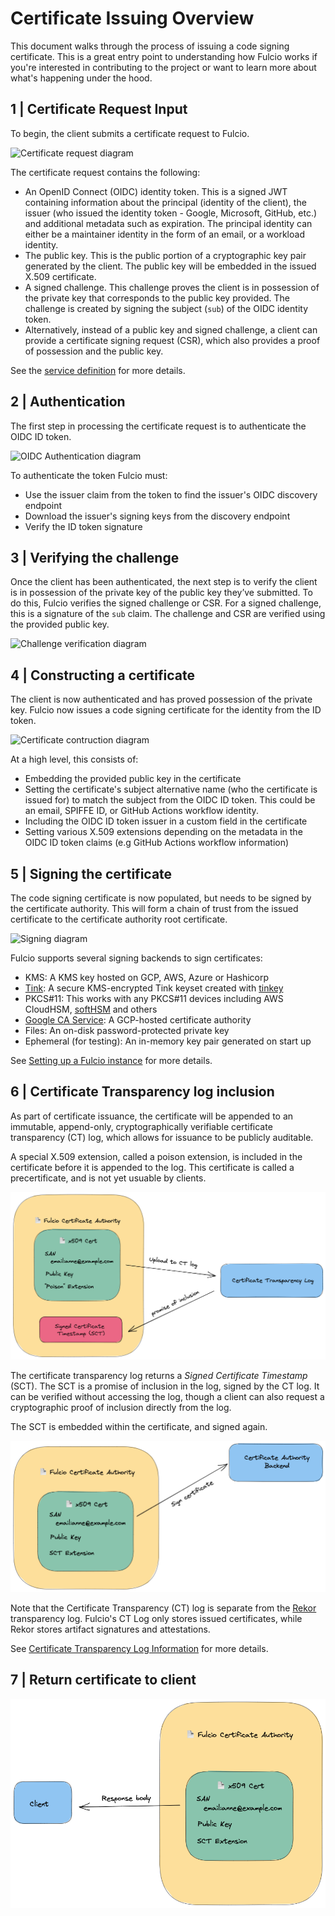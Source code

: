 # Certificate Issuing Overview

This document walks through the process of issuing a code signing certificate. This is a great entry point to understanding how Fulcio
works if you're interested in contributing to the project or want to
learn more about what's happening under the hood.

## 1 | Certificate Request Input

To begin, the client submits a certificate request to Fulcio.

![Certificate request diagram](img/certificate-request.png)

The certificate request contains the following:

- An OpenID Connect (OIDC) identity token. This is a signed JWT containing information about the
  principal (identity of the client), the issuer (who issued the identity token -
  Google, Microsoft, GitHub, etc.) and additional metadata such as expiration. The principal identity
  can either be a maintainer identity in the form of an email, or a workload identity.
- The public key. This is the public portion of a cryptographic key pair generated
  by the client. The public key will be embedded in the issued X.509 certificate.
- A signed challenge. This challenge proves the client is in possession of the private
  key that corresponds to the public key provided. The challenge is created by
  signing the subject (`sub`) of the OIDC identity token.
- Alternatively, instead of a public key and signed challenge, a client can provide a certificate
  signing request (CSR), which also provides a proof of possession and the public key.

See the [service definition](https://github.com/sigstore/fulcio/blob/main/fulcio.proto) for more details.

## 2 | Authentication

The first step in processing the certificate request is to authenticate the
OIDC ID token.

![OIDC Authentication diagram](img/authenticate-token.png)

To authenticate the token Fulcio must:

- Use the issuer claim from the token to find the issuer's OIDC discovery
  endpoint
- Download the issuer's signing keys from the discovery endpoint
- Verify the ID token signature

## 3 | Verifying the challenge

Once the client has been authenticated, the next step is to verify the client
is in possession of the private key of the public key they’ve submitted. To do
this, Fulcio verifies the signed challenge or CSR. For a signed challenge, this is
a signature of the `sub` claim. The challenge and CSR are verified using the provided public key.

![Challenge verification diagram](img/verify-challenge.png)

## 4 | Constructing a certificate

The client is now authenticated and has proved possession of the private key. Fulcio now
issues a code signing certificate for the identity from the ID token.

![Certificate contruction diagram](img/create-certificate.png)

At a high level, this consists of:

- Embedding the provided public key in the certificate
- Setting the certificate's subject alternative name (who the certificate is issued for) to
  match the subject from the OIDC ID token. This could be an email, SPIFFE ID, or GitHub Actions workflow identity.
- Including the OIDC ID token issuer in a custom field in the certificate
- Setting various X.509 extensions depending on the metadata in
  the OIDC ID token claims (e.g GitHub Actions workflow information)

## 5 | Signing the certificate

The code signing certificate is now populated, but needs to be signed
by the certificate authority. This will form a chain of trust from the issued
certificate to the certificate authority root certificate.

![Signing diagram](img/sign-certificate.png)

Fulcio supports several signing backends to sign certificates:

- KMS: A KMS key hosted on GCP, AWS, Azure or Hashicorp
- [Tink](https://github.com/google/tink): A secure KMS-encrypted Tink keyset created with [tinkey](https://github.com/google/tink/blob/master/docs/TINKEY.md)
- PKCS#11: This works with any PKCS#11 devices including AWS CloudHSM,
  [softHSM](https://www.opendnssec.org/softhsm/) and others
- [Google CA Service](https://cloud.google.com/certificate-authority-service/docs): A GCP-hosted certificate authority
- Files: An on-disk password-protected private key
- Ephemeral (for testing): An in-memory key pair generated on start up 

See [Setting up a Fulcio instance](setup.md) for more details.

## 6 | Certificate Transparency log inclusion

As part of certificate issuance, the certificate will be appended to an immutable, append-only,
cryptographically verifiable certificate transparency (CT) log, which allows for issuance to be
publicly auditable.

A special X.509 extension, called a poison extension, is included in the certificate before it
is appended to the log. This certificate is called a precertificate, and is not yet usuable by clients.

![Transparency log upload diagram](img/ctlog-upload.png)

The certificate transparency log returns a _Signed Certificate Timestamp_
(SCT). The SCT is a promise of inclusion in the log, signed by the CT log. It can be
verified without accessing the log, though a client can also request a cryptographic proof
of inclusion directly from the log.

The SCT is embedded within the certificate, and signed again.

![Signing with embedded SCT diagram](img/sign-certificate-sct.png)

Note that the Certificate Transparency (CT) log is separate from the [Rekor](https://github.com/sigstore/rekor)
transparency log. Fulcio's CT Log only stores issued certificates, while Rekor stores artifact signatures and attestations.

See [Certificate Transparency Log Information](ctlog.md) for more details.

## 7 | Return certificate to client

![Return certificate diagram](img/return-cert.png)
